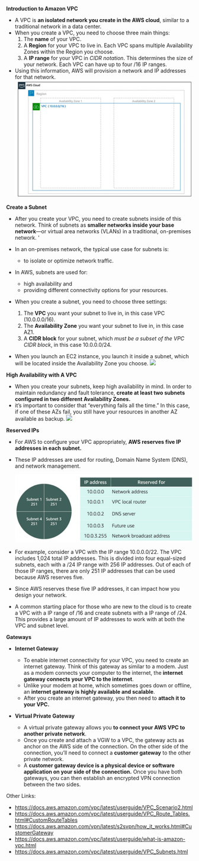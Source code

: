 **Introduction to Amazon VPC**
- A VPC is **an isolated network you create in the AWS cloud**, similar to a traditional network in a data center. 
- When you create a VPC, you need to choose three main things:
    1. The  **name** of your VPC.
    2. A **Region** for  your VPC to live in. Each VPC spans multiple Availability Zones within the  Region you choose.
    3. A **IP range** for your VPC in *CIDR notation*. This determines the size of your network. Each VPC can  have up to four /16 IP ranges.
- Using this information, AWS will provision a network and IP addresses for that network.
    ![](Images/vpc1.png)

**Create a Subnet**
- After you create your VPC, you need to create subnets inside of this network. Think of subnets as **smaller networks inside your base network**—or virtual area networks (VLANs) in a traditional, on-premises network. '
- In an on-premises network, the typical use case for subnets is:
    - to isolate or optimize network traffic. 
- In AWS, subnets are used for:
    - high availability and 
    - providing different connectivity options for your resources.

- When you create a subnet, you need to choose three settings:
    1. The  **VPC** you want your subnet to live in, in this case VPC (10.0.0.0/16).
    2. The **Availability  Zone** you want your subnet to live in, in this case AZ1.
    3. A **CIDR  block** for your subnet, which *must be a subset of the VPC CIDR block*, in  this case 10.0.0.0/24.

- When you launch an EC2 instance, you launch it inside a subnet, which will be located inside the Availability Zone you choose.
    ![](Images/vpn2.png)

**High Availability with A VPC**
- When you create your subnets, keep high availability in mind. In order to maintain redundancy and fault tolerance, **create at least two subnets configured in two different Availability Zones.** 
- it’s important to consider that “everything fails all the time.” In this case, if one of these AZs fail, you still have your resources in another AZ available as backup.
    ![](Images/vpn3.png)


**Reserved IPs**
- For AWS to configure your VPC appropriately, **AWS reserves five IP addresses in each subnet.** 
- These IP addresses are used for routing, Domain Name System (DNS), and network management.

    ![](Images/reservedIP.png) 

- For example, consider a VPC with the IP range 10.0.0.0/22. The VPC includes 1,024 total IP addresses. This is divided into four equal-sized subnets, each with a /24 IP range with 256 IP addresses. Out of each of those IP ranges, there are only 251 IP addresses that can be used because AWS reserves five.
- Since AWS reserves these five IP addresses, it can impact how you design your network. 
- A common starting place for those who are new to the cloud is to create a VPC with a IP range of /16 and create subnets with a IP range of /24. This provides a large amount of IP addresses to work with at both the VPC and subnet level. 

**Gateways**
- **Internet Gateway**
    - To enable internet connectivity for your VPC, you need to create an internet gateway. Think of this gateway as similar to a modem. Just as a modem connects your computer to the internet, the **internet gateway connects your VPC to the internet**. 
    - Unlike your modem at home, which sometimes goes down or offline, an **internet gateway is highly available and scalable**. 
    - After you create an internet gateway, you then need to **attach it to your VPC.**

 
- **Virtual Private Gateway**
    - A virtual private gateway allows you **to connect your AWS VPC to another private network**. 
    - Once you create and attach a VGW to a VPC, the gateway acts as anchor on the AWS side of the connection. On the other side of the connection, you’ll need to connect a **customer gateway** to the other private network. 
    - A **customer gateway device is a physical device or software application on your side of the connection.** Once you have both gateways, you can then establish an encrypted VPN connection between the two sides. 

Other Links:
- https://docs.aws.amazon.com/vpc/latest/userguide/VPC_Scenario2.html
- https://docs.aws.amazon.com/vpc/latest/userguide/VPC_Route_Tables.html#CustomRouteTables
- https://docs.aws.amazon.com/vpn/latest/s2svpn/how_it_works.html#CustomerGateway
- https://docs.aws.amazon.com/vpc/latest/userguide/what-is-amazon-vpc.html
- https://docs.aws.amazon.com/vpc/latest/userguide/VPC_Subnets.html


